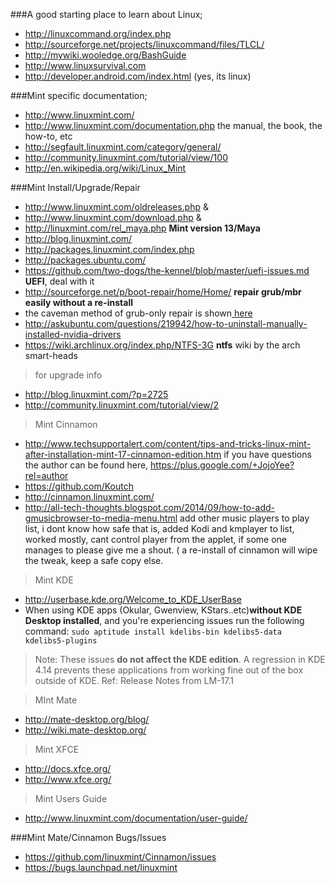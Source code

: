 ###A good starting place to learn about Linux;
* http://linuxcommand.org/index.php
* http://sourceforge.net/projects/linuxcommand/files/TLCL/
* http://mywiki.wooledge.org/BashGuide
* http://www.linuxsurvival.com
* http://developer.android.com/index.html (yes, its linux)


###Mint specific documentation;
* http://www.linuxmint.com/
* http://www.linuxmint.com/documentation.php the manual, the book, the how-to, etc
* http://segfault.linuxmint.com/category/general/
* http://community.linuxmint.com/tutorial/view/100
* http://en.wikipedia.org/wiki/Linux_Mint

###Mint Install/Upgrade/Repair
* http://www.linuxmint.com/oldreleases.php & 
* http://www.linuxmint.com/download.php &
* http://linuxmint.com/rel_maya.php **Mint version 13/Maya** 
* http://blog.linuxmint.com/
* http://packages.linuxmint.com/index.php
* http://packages.ubuntu.com/
* https://github.com/two-dogs/the-kennel/blob/master/uefi-issues.md **UEFI**, deal with it
* http://sourceforge.net/p/boot-repair/home/Home/ **repair grub/mbr easily without a re-install**
* the caveman method of grub-only repair is shown[ here](http://community.linuxmint.com/tutorial/view/245)
* http://askubuntu.com/questions/219942/how-to-uninstall-manually-installed-nvidia-drivers
* https://wiki.archlinux.org/index.php/NTFS-3G **ntfs** wiki by the arch smart-heads

> for upgrade info 
* http://blog.linuxmint.com/?p=2725
* http://community.linuxmint.com/tutorial/view/2

> Mint Cinnamon
* http://www.techsupportalert.com/content/tips-and-tricks-linux-mint-after-installation-mint-17-cinnamon-edition.htm if you have questions the author can be found here, https://plus.google.com/+JojoYee?rel=author
* https://github.com/Koutch
* http://cinnamon.linuxmint.com/
* http://all-tech-thoughts.blogspot.com/2014/09/how-to-add-gmusicbrowser-to-media-menu.html  add other music players to play list, i dont know how safe that is, added Kodi and kmplayer  to list, worked mostly, cant control player from the applet, if some one manages to please give me a shout. ( a re-install of cinnamon will wipe the tweak, keep a safe copy else.

> Mint KDE
* http://userbase.kde.org/Welcome_to_KDE_UserBase
* When using KDE apps (Okular, Gwenview, KStars..etc)**without KDE Desktop installed**, and you're experiencing issues  run the following command: `sudo aptitude install kdelibs-bin kdelibs5-data kdelibs5-plugins`

> Note: These issues **do not affect the KDE edition**. A regression in KDE 4.14 prevents these applications from working fine out of the box outside of KDE. Ref: Release Notes from LM-17.1

> MInt Mate
* http://mate-desktop.org/blog/
* http://wiki.mate-desktop.org/

> Mint XFCE
* http://docs.xfce.org/
* http://www.xfce.org/

> Mint Users Guide
* http://www.linuxmint.com/documentation/user-guide/

###Mint Mate/Cinnamon Bugs/Issues
* https://github.com/linuxmint/Cinnamon/issues
* https://bugs.launchpad.net/linuxmint
